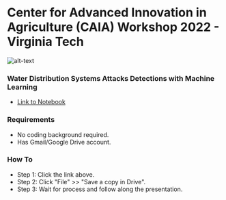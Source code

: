 # Center for Advanced Innovation in Agriculture (CAIA) Workshop 2022 - Virginia Tech

![alt-text](https://github.com/mnguyen0226/caia_workshop_2022/blob/main/imgs/cbs.png)

### Water Distribution Systems Attacks Detections with Machine Learning
- [Link to Notebook](https://colab.research.google.com/drive/1HlQenlXQ6fsiOUBaa-el3eVlr7GNPH4f?usp=sharing)

### Requirements
- No coding background required.
- Has Gmail/Google Drive account.

### How To
- Step 1: Click the link above.
- Step 2: Click "File" >> "Save a copy in Drive".
- Step 3: Wait for process and follow along the presentation.
